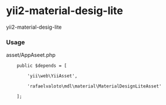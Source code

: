 # yii2-material-desig-lite
yii2-material-desig-lite

### Usage
asset/AppAseet.php
    
        public $depends = [

            'yii\web\YiiAsset',

            'rafaelvaloto\mdl\material\MaterialDesignLiteAsset'

        ];
